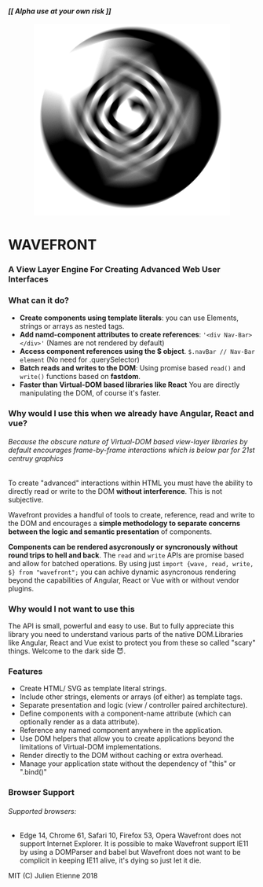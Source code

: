 #### _[[ Alpha use at your own risk ]]_

<p align="center">
<img src="https://github.com/julienetie/img/blob/master/wavefront-med.pdf.png?raw=true"/>
</p>

# WAVEFRONT

### A View Layer Engine For Creating Advanced Web User Interfaces

### What can it do?
- **Create components using template literals**: you can use Elements, strings or arrays as nested tags. 
- **Add namd-component attributes to create references**: `'<div Nav-Bar></div>'` (Names are not rendered by default)   
- **Access component references using the $ object**. `$.navBar // Nav-Bar element` (No need for .querySelector)
- **Batch reads and writes to the DOM**: Using promise based `read()` and `write()` functions based on **fastdom**.
- **Faster than Virtual-DOM based libraries like React** You are directly manipulating the DOM, of course it's faster. 

### Why would I use this when we already have Angular, React and vue?
###### Because the obscure nature of Virtual-DOM based view-layer libraries by default encourages frame-by-frame interactions which is below par for 21st centruy graphics 

To create "advanced" interactions within HTML you must have the ability to directly read or write to the DOM **without interference**. This is not subjective.

Wavefront provides a handful of tools to create, reference, read and write to the DOM and encourages a **simple methodology to separate concerns between the logic and semantic presentation** of components.

**Components can be rendered asycronously or syncronously without round trips to hell and back**. The `read` and `write` APIs are promise based and allow for batched operations. By using just `import {wave, read, write, $} from "wavefront";` you can achive dynamic asyncronous rendering beyond the capabilities of Angular, React or Vue with or without vendor plugins.

### Why would I not want to use this
The API is small, powerful and easy to use. But to fully appreciate this library you need to understand various parts of the native DOM.Libraries like Angular, React and Vue exist to protect you from these so called "scary" things. Welcome to the dark side 😈.

### Features 
- Create HTML/ SVG as template literal strings.
- Include other strings, elements or arrays (of either) as template tags.
- Separate presentation and logic (view / controller paired architecture). 
- Define components with a component-name attribute (which can optionally render as a data attribute). 
- Reference any named component anywhere in the application.
- Use DOM helpers that allow you to create applications beyond the limitations of Virtual-DOM implementations.
- Render directly to the DOM without caching or extra overhead.
- Manage your application state without the dependency of "this" or ".bind()"

### Browser Support
###### Supported browsers:
- Edge 14, Chrome 61, Safari 10, Firefox 53, Opera
Wavefront does not support Internet Explorer. It is possible to make Wavefront support IE11 by using a DOMParser and babel but Wavefront does not want to be complicit in keeping IE11 alive, it's dying so just let it die.


MIT (C) Julien Etienne 2018
